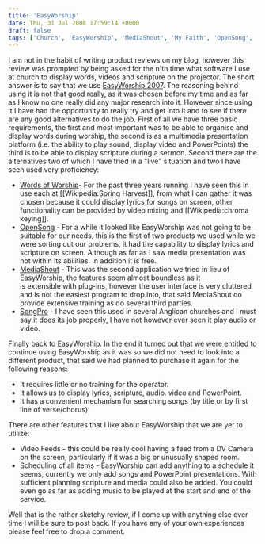 ```yaml
---
title: 'EasyWorship'
date: Thu, 31 Jul 2008 17:59:14 +0000
draft: false
tags: ['Church', 'EasyWorship', 'MediaShout', 'My Faith', 'OpenSong', 'Presentation', 'SongPro', 'Words of Worship']
---
```


I am not in the habit of writing product reviews on my blog, however this review was prompted by being asked for the n'th time what software I use at church to display words, videos and scripture on the projector. The short answer is to say that we use [EasyWorship 2007](http://www.easyworship.com/). The reasoning behind using it is not that good really, as it was chosen before my time and as far as I know no one really did any major research into it. However since using it I have had the opportunity to really try and get into it and to see if there are any good alternatives to do the job. First of all we have three basic requirements, the first and most important was to be able to organise and display words during worship, the second is as a multimedia presentation platform (i.e. the ability to play sound, display video and PowerPoints) the third is to be able to display scripture during a sermon. Second there are the alternatives two of which I have tried in a "live" situation and two I have seen used very proficiency:

*   [Words of Worship](http://www.wordsofworship.com/)\- For the past three years running I have seen this in use each at \[\[Wikipedia:Spring Harvest\]\], from what I can gather it was chosen because it could display lyrics for songs on screen, other functionality can be provided by video mixing and \[\[Wikipedia:chroma keying\]\].
*   [OpenSong](http://www.opensong.org/) - For a while it looked like EasyWorship was not going to be suitable for our needs, this is the first of two products we used while we were sorting out our problems, it had the capability to display lyrics and scripture on screen. Although as far as I saw media presentation was not within its abilities. In addition it is free.
*   [MediaShout](http://www.mediashout.com/) - This was the second application we tried in lieu of EasyWorship, the features seem almost boundless as it is extensible with plug-ins, however the user interface is very cluttered and is not the easiest program to drop into, that said MediaShout do provide extensive training as do several third parties.
*   [SongPro](http://www.songpro.com/) - I have seen this used in several Anglican churches and I must say it does its job properly, I have not however ever seen it play audio or video.

Finally back to EasyWorship. In the end it turned out that we were entitled to continue using EasyWorship as it was so we did not need to look into a different product, that said we had planned to purchase it again for the following reasons:

*   It requires little or no training for the operator.
*   It allows us to display lyrics, scripture, audio. video and PowerPoint.
*   It has a convenient mechanism for searching songs (by title or by first line of verse/chorus)

There are other features that I like about EasyWorship that we are yet to utilize:

*   Video Feeds - this could be really cool having a feed from a DV Camera on the screen, particularly if it was a big or unusually shaped room.
*   Scheduling of all items - EasyWorship can add anything to a schedule it seems, currently we only add songs and PowerPoint presentations. With sufficient planning scripture and media could also be added. You could even go as far as adding music to be played at the start and end of the service.

Well that is the rather sketchy review, if I come up with anything else over time I will be sure to post back. If you have any of your own experiences please feel free to drop a comment.